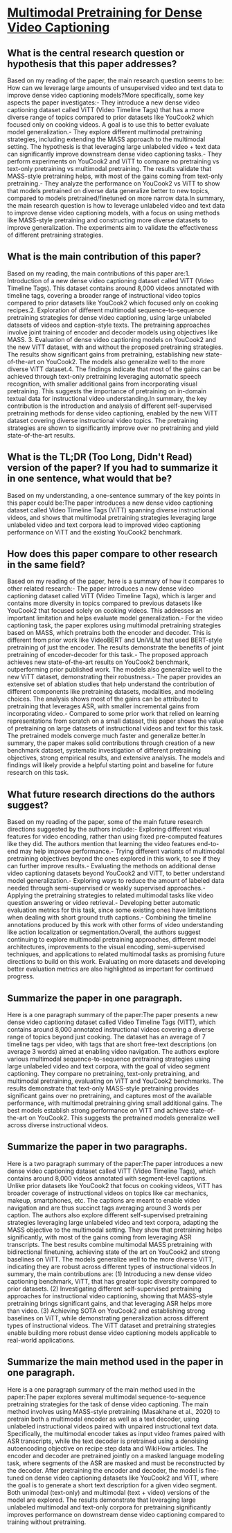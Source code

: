 # [Multimodal Pretraining for Dense Video Captioning](https://arxiv.org/abs/2011.11760)

## What is the central research question or hypothesis that this paper addresses?

Based on my reading of the paper, the main research question seems to be: How can we leverage large amounts of unsupervised video and text data to improve dense video captioning models?More specifically, some key aspects the paper investigates:- They introduce a new dense video captioning dataset called ViTT (Video Timeline Tags) that has a more diverse range of topics compared to prior datasets like YouCook2 which focused only on cooking videos. A goal is to use this to better evaluate model generalization.- They explore different multimodal pretraining strategies, including extending the MASS approach to the multimodal setting. The hypothesis is that leveraging large unlabeled video + text data can significantly improve downstream dense video captioning tasks.- They perform experiments on YouCook2 and ViTT to compare no pretraining vs text-only pretraining vs multimodal pretraining. The results validate that MASS-style pretraining helps, with most of the gains coming from text-only pretraining.- They analyze the performance on YouCook2 vs ViTT to show that models pretrained on diverse data generalize better to new topics, compared to models pretrained/finetuned on more narrow data.In summary, the main research question is how to leverage unlabeled video and text data to improve dense video captioning models, with a focus on using methods like MASS-style pretraining and constructing more diverse datasets to improve generalization. The experiments aim to validate the effectiveness of different pretraining strategies.


## What is the main contribution of this paper?

Based on my reading, the main contributions of this paper are:1. Introduction of a new dense video captioning dataset called ViTT (Video Timeline Tags). This dataset contains around 8,000 videos annotated with timeline tags, covering a broader range of instructional video topics compared to prior datasets like YouCook2 which focused only on cooking recipes.2. Exploration of different multimodal sequence-to-sequence pretraining strategies for dense video captioning, using large unlabeled datasets of videos and caption-style texts. The pretraining approaches involve joint training of encoder and decoder models using objectives like MASS. 3. Evaluation of dense video captioning models on YouCook2 and the new ViTT dataset, with and without the proposed pretraining strategies. The results show significant gains from pretraining, establishing new state-of-the-art on YouCook2. The models also generalize well to the more diverse ViTT dataset.4. The findings indicate that most of the gains can be achieved through text-only pretraining leveraging automatic speech recognition, with smaller additional gains from incorporating visual pretraining. This suggests the importance of pretraining on in-domain textual data for instructional video understanding.In summary, the key contribution is the introduction and analysis of different self-supervised pretraining methods for dense video captioning, enabled by the new ViTT dataset covering diverse instructional video topics. The pretraining strategies are shown to significantly improve over no pretraining and yield state-of-the-art results.


## What is the TL;DR (Too Long, Didn't Read) version of the paper? If you had to summarize it in one sentence, what would that be?

Based on my understanding, a one-sentence summary of the key points in this paper could be:The paper introduces a new dense video captioning dataset called Video Timeline Tags (ViTT) spanning diverse instructional videos, and shows that multimodal pretraining strategies leveraging large unlabeled video and text corpora lead to improved video captioning performance on ViTT and the existing YouCook2 benchmark.


## How does this paper compare to other research in the same field?

Based on my reading of the paper, here is a summary of how it compares to other related research:- The paper introduces a new dense video captioning dataset called ViTT (Video Timeline Tags), which is larger and contains more diversity in topics compared to previous datasets like YouCook2 that focused solely on cooking videos. This addresses an important limitation and helps evaluate model generalization.- For the video captioning task, the paper explores using multimodal pretraining strategies based on MASS, which pretrains both the encoder and decoder. This is different from prior work like VideoBERT and UniViLM that used BERT-style pretraining of just the encoder. The results demonstrate the benefits of joint pretraining of encoder-decoder for this task.- The proposed approach achieves new state-of-the-art results on YouCook2 benchmark, outperforming prior published work. The models also generalize well to the new ViTT dataset, demonstrating their robustness.- The paper provides an extensive set of ablation studies that help understand the contribution of different components like pretraining datasets, modalities, and modeling choices. The analysis shows most of the gains can be attributed to pretraining that leverages ASR, with smaller incremental gains from incorporating video.- Compared to some prior work that relied on learning representations from scratch on a small dataset, this paper shows the value of pretraining on large datasets of instructional videos and text for this task. The pretrained models converge much faster and generalize better.In summary, the paper makes solid contributions through creation of a new benchmark dataset, systematic investigation of different pretraining objectives, strong empirical results, and extensive analysis. The models and findings will likely provide a helpful starting point and baseline for future research on this task.


## What future research directions do the authors suggest?

Based on my reading of the paper, some of the main future research directions suggested by the authors include:- Exploring different visual features for video encoding, rather than using fixed pre-computed features like they did. The authors mention that learning the video features end-to-end may help improve performance.- Trying different variants of multimodal pretraining objectives beyond the ones explored in this work, to see if they can further improve results.- Evaluating the methods on additional dense video captioning datasets beyond YouCook2 and ViTT, to better understand model generalization.- Exploring ways to reduce the amount of labeled data needed through semi-supervised or weakly supervised approaches.- Applying the pretraining strategies to related multimodal tasks like video question answering or video retrieval.- Developing better automatic evaluation metrics for this task, since some existing ones have limitations when dealing with short ground truth captions.- Combining the timeline annotations produced by this work with other forms of video understanding like action localization or segmentation.Overall, the authors suggest continuing to explore multimodal pretraining approaches, different model architectures, improvements to the visual encoding, semi-supervised techniques, and applications to related multimodal tasks as promising future directions to build on this work. Evaluating on more datasets and developing better evaluation metrics are also highlighted as important for continued progress.


## Summarize the paper in one paragraph.

Here is a one paragraph summary of the paper:The paper presents a new dense video captioning dataset called Video Timeline Tags (ViTT), which contains around 8,000 annotated instructional videos covering a diverse range of topics beyond just cooking. The dataset has an average of 7 timeline tags per video, with tags that are short free-text descriptions (on average 3 words) aimed at enabling video navigation. The authors explore various multimodal sequence-to-sequence pretraining strategies using large unlabeled video and text corpora, with the goal of video segment captioning. They compare no pretraining, text-only pretraining, and multimodal pretraining, evaluating on ViTT and YouCook2 benchmarks. The results demonstrate that text-only MASS-style pretraining provides significant gains over no pretraining, and captures most of the available performance, with multimodal pretraining giving small additional gains. The best models establish strong performance on ViTT and achieve state-of-the-art on YouCook2. This suggests the pretrained models generalize well across diverse instructional videos.


## Summarize the paper in two paragraphs.

Here is a two paragraph summary of the paper:The paper introduces a new dense video captioning dataset called ViTT (Video Timeline Tags), which contains around 8,000 videos annotated with segment-level captions. Unlike prior datasets like YouCook2 that focus on cooking videos, ViTT has broader coverage of instructional videos on topics like car mechanics, makeup, smartphones, etc. The captions are meant to enable video navigation and are thus succinct tags averaging around 3 words per caption. The authors also explore different self-supervised pretraining strategies leveraging large unlabeled video and text corpora, adapting the MASS objective to the multimodal setting. They show that pretraining helps significantly, with most of the gains coming from leveraging ASR transcripts. The best results combine multimodal MASS pretraining with bidirectional finetuning, achieving state of the art on YouCook2 and strong baselines on ViTT. The models generalize well to the more diverse ViTT, indicating they are robust across different types of instructional videos.In summary, the main contributions are: (1) Introducing a new dense video captioning benchmark, ViTT, that has greater topic diversity compared to prior datasets. (2) Investigating different self-supervised pretraining approaches for instructional video captioning, showing that MASS-style pretraining brings significant gains, and that leveraging ASR helps more than video. (3) Achieving SOTA on YouCook2 and establishing strong baselines on ViTT, while demonstrating generalization across different types of instructional videos. The ViTT dataset and pretraining strategies enable building more robust dense video captioning models applicable to real-world applications.


## Summarize the main method used in the paper in one paragraph.

Here is a one paragraph summary of the main method used in the paper:The paper explores several multimodal sequence-to-sequence pretraining strategies for the task of dense video captioning. The main method involves using MASS-style pretraining (Masakhane et al., 2020) to pretrain both a multimodal encoder as well as a text decoder, using unlabeled instructional videos paired with unpaired instructional text data. Specifically, the multimodal encoder takes as input video frames paired with ASR transcripts, while the text decoder is pretrained using a denoising autoencoding objective on recipe step data and WikiHow articles. The encoder and decoder are pretrained jointly on a masked language modeling task, where segments of the ASR are masked and must be reconstructed by the decoder. After pretraining the encoder and decoder, the model is fine-tuned on dense video captioning datasets like YouCook2 and ViTT, where the goal is to generate a short text description for a given video segment. Both unimodal (text-only) and multimodal (text + video) versions of the model are explored. The results demonstrate that leveraging large unlabeled multimodal and text-only corpora for pretraining significantly improves performance on downstream dense video captioning compared to training without pretraining.
